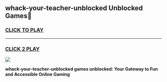 
## whack-your-teacher-unblocked Unblocked Games👋
<h3>
<a href="https://news.freeplayer.one?title=whack-your-teacher-unblocked&ref=16F">CLICK TO PLAY</a></h3>
<hr>

<h3>
<a href="https://news.freeplayer.one?title=whack-your-teacher-unblocked&ref=16F">CLICK 2 PLAY</a>
  
</h3>

<a href="https://news.freeplayer.one?title=whack-your-teacher-unblocked&ref=16F/"><img src="https://clearcache.store/games.png"></a>


**whack-your-teacher-unblocked games unblocked: Your Gateway to Fun and Accessible Online Gaming**
